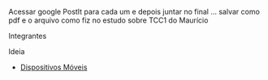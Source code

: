 Acessar google PostIt para cada um e depois juntar no final ... salvar como pdf e o arquivo como fiz no estudo sobre TCC1 do Maurício



Integrantes

Ideia


- [Dispositivos Móveis](Conceitos/DispositivosMoveis.md "Conceitos sobre Dispositivos Móveis")  
